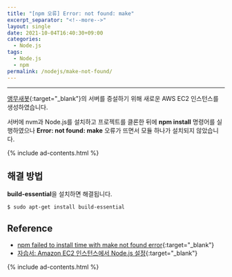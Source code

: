 ```yaml
---
title: "[npm 오류] Error: not found: make"
excerpt_separator: "<!--more-->"
layout: single
date: 2021-10-04T16:40:30+09:00
categories:
  - Node.js
tags:
  - Node.js
  - npm
permalink: /nodejs/make-not-found/
---
```

---
[앵무새봇](https://koreanbots.dev/bots/795333228662751253){:target="_blank"}의 서버를 증설하기 위해 새로운 AWS EC2 인스턴스를 생성하였습니다.

서버에 nvm과 Node.js를 설치하고 프로젝트를 클론한 뒤에 **npm install** 명령어를 실행하였으나 **Error: not found: make** 오류가 뜨면서 모듈 하나가 설치되지 않았습니다.

<!--more-->
{% include ad-contents.html %}

## 해결 방법
**build-essential**을 설치하면 해결됩니다.

```
$ sudo apt-get install build-essential
```

## Reference
* [npm failed to install time with make not found error](https://stackoverflow.com/questions/14772508/npm-failed-to-install-time-with-make-not-found-error){:target="_blank"}
* [자습서: Amazon EC2 인스턴스에서 Node.js 설정](https://docs.aws.amazon.com/ko_kr/sdk-for-javascript/v2/developer-guide/setting-up-node-on-ec2-instance.html){:target="_blank"}

{% include ad-contents.html %}